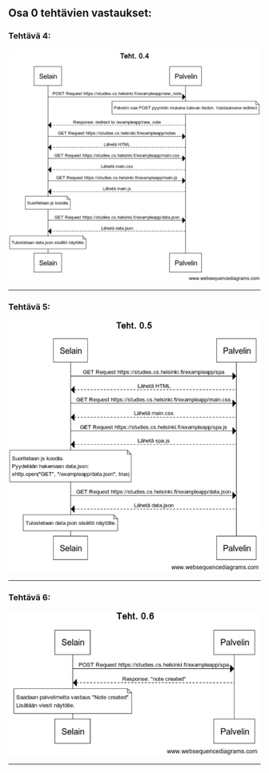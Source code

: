 ## Osa 0 tehtävien vastaukset:

### Tehtävä 4:

![Tehtävä 4](./teht04.png)

-----

### Tehtävä 5:

![Tehtävä 5](./teht05.png)

-----

### Tehtävä 6:

![Tehtävä 6](./teht06.png)

-----
